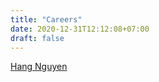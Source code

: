 ```yaml
---
title: "Careers"
date: 2020-12-31T12:12:08+07:00
draft: false
---
```


[Hang Nguyen](https://www.facebook.com/hang.chipy1411)
